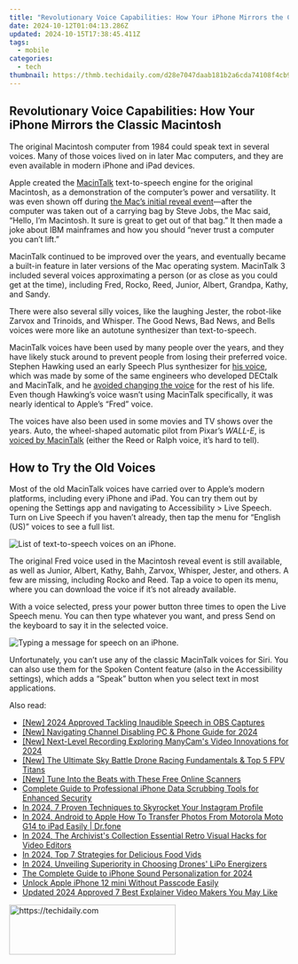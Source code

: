 ```yaml
---
title: "Revolutionary Voice Capabilities: How Your iPhone Mirrors the Classic Macintosh"
date: 2024-10-12T01:04:13.286Z
updated: 2024-10-15T17:38:45.411Z
tags:
  - mobile
categories:
  - tech
thumbnail: https://thmb.techidaily.com/d28e7047daab181b2a6cda74108f4cb993066496eb332810c3bf1138a8452ea4.jpg
---
```


## Revolutionary Voice Capabilities: How Your iPhone Mirrors the Classic Macintosh

The original Macintosh computer from 1984 could speak text in several voices. Many of those voices lived on in later Mac computers, and they are even available in modern iPhone and iPad devices.

 Apple created the [MacinTalk](https://www.macintoshrepository.org/2590-macintalk) text-to-speech engine for the original Macintosh, as a demonstration of the computer’s power and versatility. It was even shown off during [the Mac’s initial reveal event](https://youtu.be/2B-XwPjn9YY?t=206)—after the computer was taken out of a carrying bag by Steve Jobs, the Mac said, “Hello, I’m Macintosh. It sure is great to get out of that bag.” It then made a joke about IBM mainframes and how you should “never trust a computer you can’t lift.”

 MacinTalk continued to be improved over the years, and eventually became a built-in feature in later versions of the Mac operating system. MacinTalk 3 included several voices approximating a person (or as close as you could get at the time), including Fred, Rocko, Reed, Junior, Albert, Grandpa, Kathy, and Sandy.

 There were also several silly voices, like the laughing Jester, the robot-like Zarvox and Trinoids, and Whisper. The Good News, Bad News, and Bells voices were more like an autotune synthesizer than text-to-speech.

 MacinTalk voices have been used by many people over the years, and they have likely stuck around to prevent people from losing their preferred voice. Stephen Hawking used an early Speech Plus synthesizer for [his voice](https://www.youtube.com/watch?v=OTmPw4iy0hk), which was made by some of the same engineers who developed DECtalk and MacinTalk, and he [avoided changing the voice](https://www.wired.com/2015/01/intel-gave-stephen-hawking-voice/) for the rest of his life. Even though Hawking’s voice wasn’t using MacinTalk specifically, it was nearly identical to Apple’s “Fred” voice.

 The voices have also been used in some movies and TV shows over the years. Auto, the wheel-shaped automatic pilot from Pixar’s _WALL-E_, is [voiced by MacinTalk](https://www.youtube.com/watch?v=IJWc4PD317w) (either the Reed or Ralph voice, it’s hard to tell).

##  How to Try the Old Voices

 Most of the old MacinTalk voices have carried over to Apple’s modern platforms, including every iPhone and iPad. You can try them out by opening the Settings app and navigating to Accessibility > Live Speech. Turn on Live Speech if you haven’t already, then tap the menu for “English (US)” voices to see a full list.

![List of text-to-speech voices on an iPhone.](https://static1.howtogeekimages.com/wordpress/wp-content/uploads/2024/08/img_8396.PNG) 

 The original Fred voice used in the Macintosh reveal event is still available, as well as Junior, Albert, Kathy, Bahh, Zarvox, Whisper, Jester, and others. A few are missing, including Rocko and Reed. Tap a voice to open its menu, where you can download the voice if it’s not already available.

 With a voice selected, press your power button three times to open the Live Speech menu. You can then type whatever you want, and press Send on the keyboard to say it in the selected voice.

![Typing a message for speech on an iPhone.](https://static1.howtogeekimages.com/wordpress/wp-content/uploads/2024/08/img_deefe3a3587c-1.jpeg) 

 Unfortunately, you can’t use any of the classic MacinTalk voices for Siri. You can also use them for the Spoken Content feature (also in the Accessibility settings), which adds a “Speak” button when you select text in most applications.

<ins class="adsbygoogle"
     style="display:block"
     data-ad-format="autorelaxed"
     data-ad-client="ca-pub-7571918770474297"
     data-ad-slot="1223367746"></ins>

<ins class="adsbygoogle"
     style="display:block"
     data-ad-client="ca-pub-7571918770474297"
     data-ad-slot="8358498916"
     data-ad-format="auto"
     data-full-width-responsive="true"></ins>

<span class="atpl-alsoreadstyle">Also read:</span>
<div><ul>
<li><a href="https://remote-screen-capture.techidaily.com/new-2024-approved-tackling-inaudible-speech-in-obs-captures/"><u>[New] 2024 Approved Tackling Inaudible Speech in OBS Captures</u></a></li>
<li><a href="https://youtube-docs.techidaily.com/avigating-channel-disabling-pc-and-phone-guide-for-2024/"><u>[New] Navigating Channel Disabling PC & Phone Guide for 2024</u></a></li>
<li><a href="https://visual-screen-recording.techidaily.com/new-next-level-recording-exploring-manycams-video-innovations-for-2024/"><u>[New] Next-Level Recording Exploring ManyCam's Video Innovations for 2024</u></a></li>
<li><a href="https://some-skills.techidaily.com/new-the-ultimate-sky-battle-drone-racing-fundamentals-and-top-5-fpv-titans/"><u>[New] The Ultimate Sky Battle Drone Racing Fundamentals & Top 5 FPV Titans</u></a></li>
<li><a href="https://some-skills.techidaily.com/new-tune-into-the-beats-with-these-free-online-scanners/"><u>[New] Tune Into the Beats with These Free Online Scanners</u></a></li>
<li><a href="https://data-safeguard.techidaily.com/complete-guide-to-professional-iphone-data-scrubbing-tools-for-enhanced-security/"><u>Complete Guide to Professional iPhone Data Scrubbing Tools for Enhanced Security</u></a></li>
<li><a href="https://extra-information.techidaily.com/in-2024-7-proven-techniques-to-skyrocket-your-instagram-profile/"><u>In 2024, 7 Proven Techniques to Skyrocket Your Instagram Profile</u></a></li>
<li><a href="https://android-transfer.techidaily.com/in-2024-android-to-apple-how-to-transfer-photos-from-motorola-moto-g14-to-ipad-easily-drfone-by-drfone-transfer-from-android-transfer-from-android/"><u>In 2024, Android to Apple How To Transfer Photos From Motorola Moto G14 to iPad Easily | Dr.fone</u></a></li>
<li><a href="https://some-skills.techidaily.com/in-2024-the-archivists-collection-essential-retro-visual-hacks-for-video-editors/"><u>In 2024, The Archivist's Collection Essential Retro Visual Hacks for Video Editors</u></a></li>
<li><a href="https://some-skills.techidaily.com/in-2024-top-7-strategies-for-delicious-food-vids/"><u>In 2024, Top 7 Strategies for Delicious Food Vids</u></a></li>
<li><a href="https://some-skills.techidaily.com/in-2024-unveiling-superiority-in-choosing-drones-lipo-energizers/"><u>In 2024, Unveiling Superiority in Choosing Drones' LiPo Energizers</u></a></li>
<li><a href="https://some-skills.techidaily.com/the-complete-guide-to-iphone-sound-personalization-for-2024/"><u>The Complete Guide to iPhone Sound Personalization for 2024</u></a></li>
<li><a href="https://ios-unlock.techidaily.com/unlock-apple-iphone-12-mini-without-passcode-easily-by-drfone-ios/"><u>Unlock Apple iPhone 12 mini Without Passcode Easily</u></a></li>
<li><a href="https://ai-voice-clone.techidaily.com/updated-2024-approved-7-best-explainer-video-makers-you-may-like/"><u>Updated 2024 Approved 7 Best Explainer Video Makers You May Like</u></a></li>
</ul></div>

<!-- affiliate ads begin -->
<a href="https://aligracehair.sjv.io/c/5597632/1868586/19272" target="_top" id="1868586">
  <img src="//a.impactradius-go.com/display-ad/19272-1868586" border="0" alt="https://techidaily.com" width="300" height="90"/>
</a>
<img height="0" width="0" src="https://aligracehair.sjv.io/i/5597632/1868586/19272" style="position:absolute;visibility:hidden;" border="0" />
<!-- affiliate ads end -->


